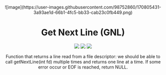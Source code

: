 <p align="center">
![image](https://user-images.githubusercontent.com/98752860/170805431-3a93ae1d-66b1-4fc5-bb33-cab23c0fb449.png)
<h1 align="center">Get Next Line (GNL) </h1>
<p align="center">
<img src="https://img.shields.io/badge/Mandatory-OK-brightgreen"/>
<img src="https://img.shields.io/badge/Bonus-OK-brightgreen"/>
<img src="https://img.shields.io/badge/Final%20Score-125-blue"/>
</p>
<p align="center">Function that returns a line read from a file descriptor: we should be
able to call getNextLine(int fd) multiple times and returns one line at a time. If some error occur or EOF is reached, return NULL.</p>
